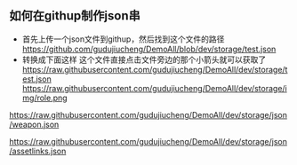 ## 如何在githup制作json串
* 首先上传一个json文件到githup，然后找到这个文件的路径
https://github.com/gudujiucheng/DemoAll/blob/dev/storage/test.json
* 转换成下面这样
这个文件直接点击文件旁边的那个小箭头就可以获取了
https://raw.githubusercontent.com/gudujiucheng/DemoAll/dev/storage/test.json
https://raw.githubusercontent.com/gudujiucheng/DemoAll/dev/storage/img/role.png

https://raw.githubusercontent.com/gudujiucheng/DemoAll/dev/storage/json/weapon.json

https://raw.githubusercontent.com/gudujiucheng/DemoAll/dev/storage/json/assetlinks.json